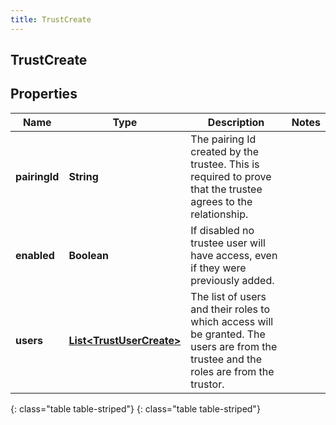 ```yaml
---
title: TrustCreate
---
```

## TrustCreate


## Properties

| Name | Type | Description | Notes |
| ------------ | ------------- | ------------- | ------------- |
| **pairingId** | **String** | The pairing Id created by the trustee. This is required to prove that the trustee agrees to the relationship. |  |
| **enabled** | **Boolean** | If disabled no trustee user will have access, even if they were previously added. |  |
| **users** | [**List&lt;TrustUserCreate&gt;**](TrustUserCreate.html) | The list of users and their roles to which access will be granted. The users are from the trustee and the roles are from the trustor. |  |
{: class="table table-striped"}
{: class="table table-striped"}


